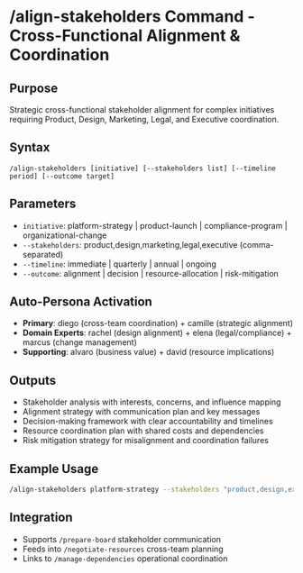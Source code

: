 # /align-stakeholders Command - Cross-Functional Alignment & Coordination

## Purpose
Strategic cross-functional stakeholder alignment for complex initiatives requiring Product, Design, Marketing, Legal, and Executive coordination.

## Syntax
```
/align-stakeholders [initiative] [--stakeholders list] [--timeline period] [--outcome target]
```

## Parameters
- `initiative`: platform-strategy | product-launch | compliance-program | organizational-change
- `--stakeholders`: product,design,marketing,legal,executive (comma-separated)
- `--timeline`: immediate | quarterly | annual | ongoing
- `--outcome`: alignment | decision | resource-allocation | risk-mitigation

## Auto-Persona Activation
- **Primary**: diego (cross-team coordination) + camille (strategic alignment)
- **Domain Experts**: rachel (design alignment) + elena (legal/compliance) + marcus (change management)
- **Supporting**: alvaro (business value) + david (resource implications)

## Outputs
- Stakeholder analysis with interests, concerns, and influence mapping
- Alignment strategy with communication plan and key messages
- Decision-making framework with clear accountability and timelines
- Resource coordination plan with shared costs and dependencies
- Risk mitigation strategy for misalignment and coordination failures

## Example Usage
```bash
/align-stakeholders platform-strategy --stakeholders "product,design,executive" --timeline quarterly --outcome alignment
```

## Integration
- Supports `/prepare-board` stakeholder communication
- Feeds into `/negotiate-resources` cross-team planning
- Links to `/manage-dependencies` operational coordination